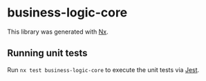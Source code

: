 # business-logic-core

This library was generated with [Nx](https://nx.dev).

## Running unit tests

Run `nx test business-logic-core` to execute the unit tests via [Jest](https://jestjs.io).
